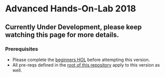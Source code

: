 # Advanced Hands-On-Lab 2018

## Currently Under Development, please keep watching this page for more details.

### Prerequisites
* Please complete the [beginners HOL](./beginners-start) before attempting this version.
* All pre-reqs defined in the [root of this repository](./README.md) apply to this version as well. 

